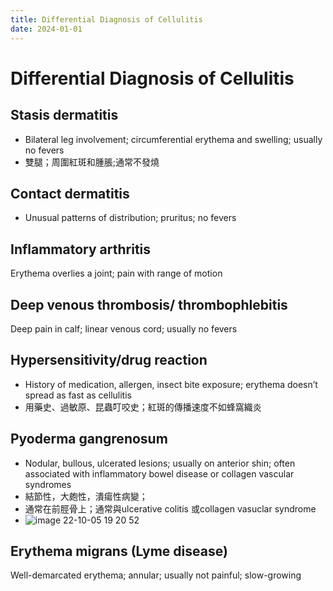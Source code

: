 ```yaml
---
title: Differential Diagnosis of Cellulitis
date: 2024-01-01
---
```

# Differential Diagnosis of Cellulitis

## Stasis dermatitis	
* Bilateral leg involvement; circumferential erythema and swelling; usually no fevers
* 雙腿；周圍紅斑和腫脹;通常不發燒
 
## Contact dermatitis	
* Unusual patterns of distribution; pruritus; no fevers

## Inflammatory arthritis	
Erythema overlies a joint; pain with range of motion

## Deep venous thrombosis/ thrombophlebitis	
Deep pain in calf; linear venous cord; usually no fevers

## Hypersensitivity/drug reaction	
* History of medication, allergen, insect bite exposure; erythema doesn’t spread as fast as cellulitis
* 用藥史、過敏原、昆蟲叮咬史；紅斑的傳播速度不如蜂窩織炎
## Pyoderma gangrenosum	
* Nodular, bullous, ulcerated lesions; usually on anterior shin; often associated with inflammatory bowel disease or collagen vascular syndromes
* 結節性，大皰性，潰瘍性病變；
* 通常在前脛骨上；通常與ulcerative colitis 或collagen vasuclar syndrome
* ![image 22-10-05 19 20 52](https://i.imgur.com/2IeVlSq.png)
 
## Erythema migrans (Lyme disease)	
Well-demarcated erythema; annular; usually not painful; slow-growing
